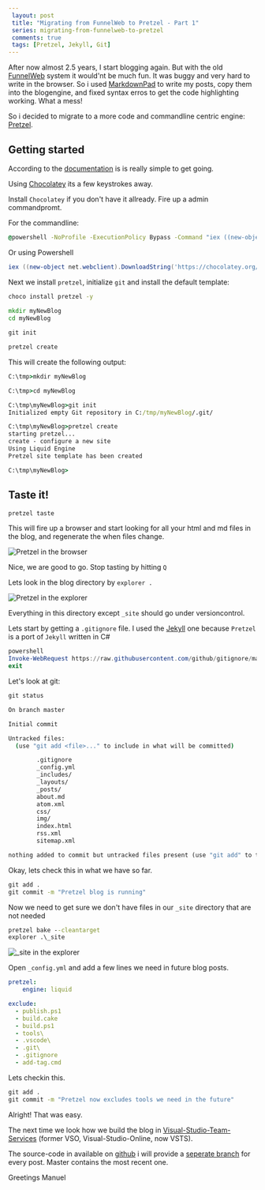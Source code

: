 ```yaml
---
 layout: post 
 title: "Migrating from FunnelWeb to Pretzel - Part 1"
 series: migrating-from-funnelweb-to-pretzel
 comments: true
 tags: [Pretzel, Jekyll, Git]
---
```

After now almost 2.5 years, I start blogging again.
But with the old [FunnelWeb](//github.com/funnelweblog/FunnelWeb) system it would'nt be much fun.
It was buggy and very hard to write in the browser. So i used [MarkdownPad](//markdownpad.com/) to write my posts, copy them into the blogengine, and fixed syntax erros to get the code highlighting working.
What a mess!

So i decided to migrate to a more code and commandline centric engine: [Pretzel](//github.com/Code52/pretzel).

<!-- more -->
## Getting started

According to the [documentation](//github.com/Code52/pretzel/wiki/Installing-Pretzel) is is really simple to get going.

Using [Chocolatey](//chocolatey.org/) its a few keystrokes away.

Install `Chocolatey` if you don't have it allready. Fire up a admin commandpromt.

For the commandline:

```cmd
@powershell -NoProfile -ExecutionPolicy Bypass -Command "iex ((new-object net.webclient).DownloadString('https://chocolatey.org/install.ps1'))" && SET PATH=%PATH%;%ALLUSERSPROFILE%\chocolatey\bin
```

Or using Powershell

```powershell
iex ((new-object net.webclient).DownloadString('https://chocolatey.org/install.ps1'))
```

Next we install `pretzel`, initialize `git` and install the default template:

```cmd
choco install pretzel -y
  
mkdir myNewBlog
cd myNewBlog

git init

pretzel create
```

This will create the following output:

```cmd
C:\tmp>mkdir myNewBlog

C:\tmp>cd myNewBlog

C:\tmp\myNewBlog>git init
Initialized empty Git repository in C:/tmp/myNewBlog/.git/

C:\tmp\myNewBlog>pretzel create
starting pretzel...
create - configure a new site
Using Liquid Engine
Pretzel site template has been created

C:\tmp\myNewBlog>
```

## Taste it!

```cmd
pretzel taste
```

This will fire up a browser and start looking for all your html and md files in the blog, and regenerate the when files change.

![Pretzel in the browser](/img/posts/2016/pretzel1.png)

Nice, we are good to go.
Stop tasting by hitting `Q`

Lets look in the blog directory by `explorer .`

![Pretzel in the explorer](/img/posts/2016/pretzel2.png)

Everything in this directory except `_site` should go under versioncontrol.

Lets start by getting a `.gitignore` file.
I used the [Jekyll](//jekyllrb.com/) one because `Pretzel` is a port of `Jekyll` written in C#

```powershell
powershell
Invoke-WebRequest https://raw.githubusercontent.com/github/gitignore/master/Jekyll.gitignore -OutFile ".gitignore"
exit
```

Let's look at git:

```cmd
git status
```

```cmd
On branch master

Initial commit

Untracked files:
  (use "git add <file>..." to include in what will be committed)

        .gitignore
        _config.yml
        _includes/
        _layouts/
        _posts/
        about.md
        atom.xml
        css/
        img/
        index.html
        rss.xml
        sitemap.xml

nothing added to commit but untracked files present (use "git add" to track)
```

Okay, lets check this in what we have so far.

```cmd
git add .
git commit -m "Pretzel blog is running"
```

Now we need to get sure we don't have files in our `_site` directory that are not needed

```cmd
pretzel bake --cleantarget
explorer .\_site
```

![_site in the explorer](/img/posts/2016/pretzel2.png)

Open `_config.yml` and add a few lines we need in future blog posts.

```yaml
pretzel:
    engine: liquid

exclude:
  - publish.ps1
  - build.cake
  - build.ps1
  - tools\
  - .vscode\
  - .git\
  - .gitignore
  - add-tag.cmd
```

Lets checkin this.

```cmd
git add .
git commit -m "Pretzel now excludes tools we need in the future"
```

Alright! That was easy.

The next time we look how we build the blog in [Visual-Studio-Team-Services](//www.visualstudio.com/en-us/products/visual-studio-team-services-vs.aspx) (former VSO, Visual-Studio-Online, now VSTS).

The source-code in available on [github](//github.com/biohazard999/migrating-from-funnelweb-to-pretzel) i will provide a [seperate branch](//github.com/biohazard999/migrating-from-funnelweb-to-pretzel/tree/part1) for every post. Master contains the most recent one.

Greetings Manuel
